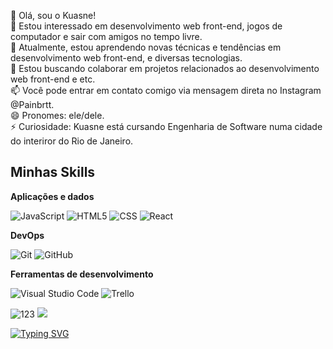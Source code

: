 👋 Olá, sou o Kuasne!<br>
👀 Estou interessado em desenvolvimento web front-end, jogos de computador e sair com amigos no tempo livre.<br>
🌱 Atualmente, estou aprendendo novas técnicas e tendências em desenvolvimento web front-end, e diversas tecnologias.<br>
💞️ Estou buscando colaborar em projetos relacionados ao desenvolvimento web front-end e etc.<br>
📫 Você pode entrar em contato comigo via mensagem direta no Instagram @Painbrtt.<br>
😄 Pronomes: ele/dele.<br>
⚡ Curiosidade: Kuasne está cursando Engenharia de Software numa cidade do interiror do Rio de Janeiro.<br>

## Minhas Skills

**Aplicações e dados**

![JavaScript](https://img.shields.io/badge/-JavaScript-333333?style=flat&logo=javascript)
![HTML5](https://img.shields.io/badge/-HTML5-333333?style=flat&logo=HTML5)
![CSS](https://img.shields.io/badge/-CSS-333333?style=flat&logo=CSS3&logoColor=1572B6)
![React](https://img.shields.io/badge/-React-333333?style=flat&logo=react)

**DevOps**

![Git](https://img.shields.io/badge/-Git-333333?style=flat&logo=git)
![GitHub](https://img.shields.io/badge/-GitHub-333333?style=flat&logo=github)

**Ferramentas de desenvolvimento**

![Visual Studio Code](https://img.shields.io/badge/-Visual%20Studio%20Code-333333?style=flat&logo=visual-studio-code&logoColor=007ACC)
![Trello](https://img.shields.io/badge/-Trello-333333?style=flat&logo=trello&logoColor=007ACC)


![123](https://github.com/Kuasne/Kuasne/assets/159201536/bc52b817-b2c1-4e41-81af-93c7fcc6c4bc)
<a href= "https://dev.to/ari_hacks"><img src="https://img.icons8.com/windows/32/000000/dev.png"/></a>




<a href="https://git.io/typing-svg"><img src="https://readme-typing-svg.demolab.com?font=Fira+Code&weight=500&pause=20&color=F71616&width=500&lines=Follow+me" alt="Typing SVG" /></a>

<!---
Kuasne/Kuasne is a ✨ special ✨ repository because its `README.md` (this file) appears on your GitHub profile.
You can click the Preview link to take a look at your changes.
--->
